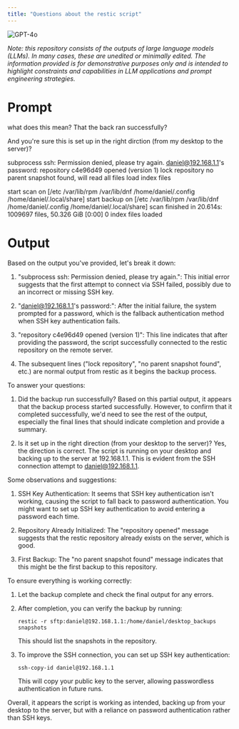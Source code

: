 ```yaml
---
title: "Questions about the restic script"
---
```

![GPT-4o](https://img.shields.io/badge/GPT--4o-3333FF?style=for-the-badge&logo=openai&logoColor=white)



*Note: this repository consists of the outputs of large language models (LLMs). In many cases, these are unedited or minimally edited. The information provided is for demonstrative purposes only and is intended to highlight constraints and capabilities in LLM applications and prompt engineering strategies.*


# Prompt

what does this mean?
That the back ran successfully?

And you're sure this is set up in the right dirction (from my desktop to the server)?

subprocess ssh: Permission denied, please try again.
daniel@192.168.1.1's password: 
repository c4e96d49 opened (version 1)
lock repository
no parent snapshot found, will read all files
load index files

start scan on [/etc /var/lib/rpm /var/lib/dnf /home/daniel/.config /home/daniel/.local/share]
start backup on [/etc /var/lib/rpm /var/lib/dnf /home/daniel/.config /home/daniel/.local/share]
scan finished in 20.614s: 1009697 files, 50.326 GiB
[0:00]          0 index files loaded



# Output

Based on the output you've provided, let's break it down:

1. "subprocess ssh: Permission denied, please try again.":
   This initial error suggests that the first attempt to connect via SSH failed, possibly due to an incorrect or missing SSH key.

2. "daniel@192.168.1.1's password:":
   After the initial failure, the system prompted for a password, which is the fallback authentication method when SSH key authentication fails.

3. "repository c4e96d49 opened (version 1)":
   This line indicates that after providing the password, the script successfully connected to the restic repository on the remote server.

4. The subsequent lines ("lock repository", "no parent snapshot found", etc.) are normal output from restic as it begins the backup process.

To answer your questions:

1. Did the backup run successfully?
   Based on this partial output, it appears that the backup process started successfully. However, to confirm that it completed successfully, we'd need to see the rest of the output, especially the final lines that should indicate completion and provide a summary.

2. Is it set up in the right direction (from your desktop to the server)?
   Yes, the direction is correct. The script is running on your desktop and backing up to the server at 192.168.1.1. This is evident from the SSH connection attempt to daniel@192.168.1.1.

Some observations and suggestions:

1. SSH Key Authentication: It seems that SSH key authentication isn't working, causing the script to fall back to password authentication. You might want to set up SSH key authentication to avoid entering a password each time.

2. Repository Already Initialized: The "repository opened" message suggests that the restic repository already exists on the server, which is good.

3. First Backup: The "no parent snapshot found" message indicates that this might be the first backup to this repository.

To ensure everything is working correctly:

1. Let the backup complete and check the final output for any errors.
2. After completion, you can verify the backup by running:
   ```
   restic -r sftp:daniel@192.168.1.1:/home/daniel/desktop_backups snapshots
   ```
   This should list the snapshots in the repository.

3. To improve the SSH connection, you can set up SSH key authentication:
   ```
   ssh-copy-id daniel@192.168.1.1
   ```
   This will copy your public key to the server, allowing passwordless authentication in future runs.

Overall, it appears the script is working as intended, backing up from your desktop to the server, but with a reliance on password authentication rather than SSH keys.